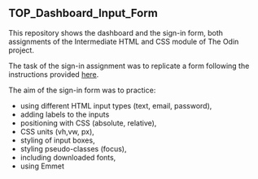 ## **TOP_Dashboard_Input_Form**

This repository shows the dashboard and the sign-in form, both assignments of the Intermediate HTML and CSS module of The Odin project. 

The task of the sign-in assignment was to replicate a form following the instructions provided [here](https://www.theodinproject.com/paths/full-stack-javascript/courses/intermediate-html-and-css/lessons/sign-up-form).

The aim of the sign-in form was to practice: 
 - using different HTML input types (text, email, password),
 - adding labels to the inputs
 - positioning with CSS (absolute, relative),
 - CSS units (vh,vw, px), 
 - styling of input boxes,
 - styling pseudo-classes (focus),
 - including downloaded fonts, 
 - using Emmet
